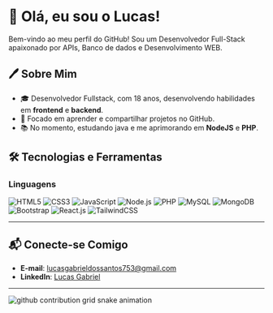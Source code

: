 # 👋 Olá, eu sou o Lucas!

Bem-vindo ao meu perfil do GitHub! Sou um Desenvolvedor Full-Stack apaixonado por APIs, Banco de dados e Desenvolvimento WEB.

## 🖊️ Sobre Mim
- 🎓 Desenvolvedor Fullstack, com 18 anos, desenvolvendo habilidades em **frontend** e **backend**.
- 🚀 Focado em aprender e compartilhar projetos no GitHub.
- 📚 No momento, estudando java e me aprimorando em **NodeJS** e **PHP**.

## 🛠️ Tecnologias e Ferramentas
### Linguagens
![HTML5](https://img.shields.io/badge/-HTML5-E34F26?logo=html5&logoColor=fff&style=flat)
![CSS3](https://img.shields.io/badge/-CSS3-1572B6?logo=css3&logoColor=fff&style=flat)
![JavaScript](https://img.shields.io/badge/-JavaScript-F7DF1E?logo=javascript&logoColor=222&style=flat)
![Node.js](https://img.shields.io/badge/-Node.js-339933?logo=node.js&logoColor=fff&style=flat)
![PHP](https://img.shields.io/badge/-PHP-777BB4?logo=php&logoColor=fff&style=flat)
![MySQL](https://img.shields.io/badge/-MySQL-4479A1?logo=mysql&logoColor=fff&style=flat)
![MongoDB](https://img.shields.io/badge/-MongoDB-47A248?logo=mongodb&logoColor=fff&style=flat)
![Bootstrap](https://img.shields.io/badge/-Bootstrap-7952B3?logo=bootstrap&logoColor=fff&style=flat)
![React.js](https://img.shields.io/badge/-React.js-61DAFB?logo=react&logoColor=000&style=flat)
![TailwindCSS](https://img.shields.io/badge/-TailwindCSS-06B6D4?logo=tailwindcss&logoColor=fff&style=flat)

---

## 📬 Conecte-se Comigo
- **E-mail**: [lucasgabrieldossantos753@gmail.com](mailto:lucasgabrieldossantos753@gmail.com)
- **LinkedIn**: [Lucas Gabriel](https://www.linkedin.com/in/lucas-gabriel-5301b2331)

---

<picture>
  <source media="(prefers-color-scheme: dark)" srcset="https://raw.githubusercontent.com/purpesy/purpesy/output/github-contribution-grid-snake-dark.svg">
  <source media="(prefers-color-scheme: light)" srcset="https://raw.githubusercontent.com/purpesy/purpesy/output/github-contribution-grid-snake.svg">
  <img alt="github contribution grid snake animation" src="https://raw.githubusercontent.com/purpesy/purpesy/output/github-contribution-grid-snake.svg">
</picture>
